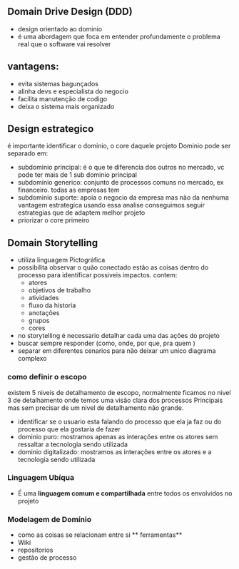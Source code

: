 ## Domain Drive Design (DDD)
- design orientado ao dominio
- é uma abordagem que foca em entender profundamente o problema real que o software vai resolver 

## vantagens:
 - evita sistemas bagunçados
 - alinha devs e especialista do negocio
 - facilita manutenção de codigo
 - deixa o sistema mais organizado


## Design estrategico
é importante identificar o dominio, o core daquele projeto
Dominio pode ser separado em:
- subdominio principal: é o que te diferencia dos outros no mercado, vc pode ter mais de 1 sub dominio principal
- subdominio generico: conjunto de processos comuns no mercado, ex financeiro. todas as empresas tem
- subdominio suporte: apoia o negocio da empresa mas não da nenhuma vantagem estrategica
usando essa analise conseguimos seguir estrategias que de adaptem melhor projeto
- priorizar o core primeiro 

## Domain Storytelling
- utiliza linguagem Pictográfica
- possibilita observar o quão conectado estão as coisas dentro do processo para identificar possiveis impactos.
contem:
	- atores
	- objetivos de trabalho
	- atividades 
	- fluxo da historia
	- anotações
	- grupos
	- cores
- no storytelling é necessario detalhar cada uma das ações do projeto
- buscar sempre responder (como, onde, por que, pra quem )
- separar em diferentes cenarios para não deixar um unico diagrama complexo

### como definir o escopo
existem 5 niveis de detalhamento de escopo, normalmente ficamos no nivel 3 de detalhamento onde temos uma visão clara dos processos Principais mas sem precisar de um nivel de detalhamento não grande.

- identificar se o usuario esta falando do processo que ela ja faz ou do processo que ela gostaria de fazer 
- dominio puro: mostramos apenas as interações entre os atores sem ressaltar a tecnologia sendo utilizada
- dominio digitalizado: mostramos as interações entre os atores e a tecnologia sendo utilizada

### Linguagem Ubíqua
- É uma **linguagem comum e compartilhada** entre todos os envolvidos no projeto
###  Modelagem de Domínio
- como as coisas se relacionam entre si
** ferramentas**
- Wiki
- repositorios
- gestão de processo
<!--stackedit_data:
eyJoaXN0b3J5IjpbMTYzMjM3MDI5NSwxNzk0OTc3NzAwLC03Mj
U1ODcyNjIsMTg5NzAyMzk1NCwtODAxNjc5Mjg3LC0xMzUzNDA4
MjA1LDIwODc0NDI1OTgsLTE0MzE0MjU1MjAsMjA4NzQ0MjU5OC
wxMzgxMzcwODUyLC0yNTg2NTQyOTYsMjEyMjY5NjYyNCwtMTc2
OTM3MTcxNCwyNTIwODUxOTVdfQ==
-->